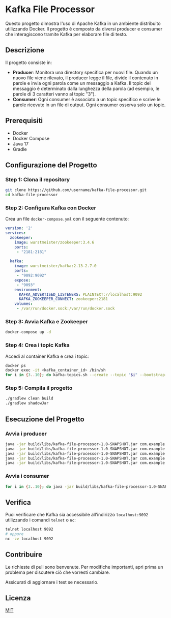 # Kafka File Processor

Questo progetto dimostra l'uso di Apache Kafka in un ambiente distribuito utilizzando Docker. Il progetto è composto da diversi producer e consumer che interagiscono tramite Kafka per elaborare file di testo.

## Descrizione

Il progetto consiste in:
- **Producer**: Monitora una directory specifica per nuovi file. Quando un nuovo file viene rilevato, il producer legge il file, divide il contenuto in parole e invia ogni parola come un messaggio a Kafka. Il topic del messaggio è determinato dalla lunghezza della parola (ad esempio, le parole di 3 caratteri vanno al topic "3").
- **Consumer**: Ogni consumer è associato a un topic specifico e scrive le parole ricevute in un file di output. Ogni consumer osserva solo un topic.

## Prerequisiti

- Docker
- Docker Compose
- Java 17
- Gradle

## Configurazione del Progetto

### Step 1: Clona il repository

```sh
git clone https://github.com/username/kafka-file-processor.git
cd kafka-file-processor
```

### Step 2: Configura Kafka con Docker

Crea un file `docker-compose.yml` con il seguente contenuto:

```yaml
version: '2'
services:
  zookeeper:
    image: wurstmeister/zookeeper:3.4.6
    ports:
     - "2181:2181"
  
  kafka:
    image: wurstmeister/kafka:2.13-2.7.0
    ports:
     - "9092:9092"
    expose:
     - "9093"
    environment:
      KAFKA_ADVERTISED_LISTENERS: PLAINTEXT://localhost:9092
      KAFKA_ZOOKEEPER_CONNECT: zookeeper:2181
    volumes:
     - /var/run/docker.sock:/var/run/docker.sock
```

### Step 3: Avvia Kafka e Zookeeper

```sh
docker-compose up -d
```

### Step 4: Crea i topic Kafka

Accedi al container Kafka e crea i topic:

```sh
docker ps
docker exec -it <kafka_container_id> /bin/sh
for i in {3..10}; do kafka-topics.sh --create --topic "$i" --bootstrap-server localhost:9092; done
```

### Step 5: Compila il progetto

```sh
./gradlew clean build
./gradlew shadowJar
```

## Esecuzione del Progetto

### Avvia i producer

```sh
java -jar build/libs/kafka-file-processor-1.0-SNAPSHOT.jar com.example.ProducerApp /path/to/watch1
java -jar build/libs/kafka-file-processor-1.0-SNAPSHOT.jar com.example.ProducerApp /path/to/watch2
java -jar build/libs/kafka-file-processor-1.0-SNAPSHOT.jar com.example.ProducerApp /path/to/watch3
java -jar build/libs/kafka-file-processor-1.0-SNAPSHOT.jar com.example.ProducerApp /path/to/watch4
java -jar build/libs/kafka-file-processor-1.0-SNAPSHOT.jar com.example.ProducerApp /path/to/watch5
```

### Avvia i consumer

```sh
for i in {3..10}; do java -jar build/libs/kafka-file-processor-1.0-SNAPSHOT.jar com.example.ConsumerApp "$i" /path/to/output"$i".txt; done
```

## Verifica

Puoi verificare che Kafka sia accessibile all'indirizzo `localhost:9092` utilizzando i comandi `telnet` o `nc`:

```sh
telnet localhost 9092
# oppure
nc -zv localhost 9092
```

## Contribuire

Le richieste di pull sono benvenute. Per modifiche importanti, apri prima un problema per discutere ciò che vorresti cambiare.

Assicurati di aggiornare i test se necessario.

## Licenza

[MIT](https://choosealicense.com/licenses/mit/)